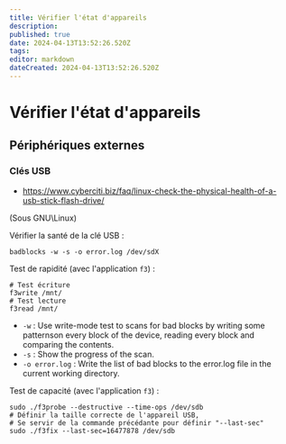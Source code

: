 ```yaml
---
title: Vérifier l'état d'appareils
description: 
published: true
date: 2024-04-13T13:52:26.520Z
tags: 
editor: markdown
dateCreated: 2024-04-13T13:52:26.520Z
---
```


# Vérifier l'état d'appareils

## Périphériques externes

### Clés USB

- <https://www.cyberciti.biz/faq/linux-check-the-physical-health-of-a-usb-stick-flash-drive/>

(Sous GNU\Linux)

Vérifier la santé de la clé USB :

```shell
badblocks -w -s -o error.log /dev/sdX
```

Test de rapidité (avec l'application `f3`) :

```shell
# Test écriture
f3write /mnt/
# Test lecture
f3read /mnt/
```

- `-w` : Use write-mode test to scans for bad blocks by writing some patternson every block of the device, reading every block and comparing the contents.
- `-s` : Show the progress of the scan.
- `-o error.log` : Write the list of bad blocks to the error.log file in the current working directory.

Test de capacité (avec l'application `f3`) :

```shell
sudo ./f3probe --destructive --time-ops /dev/sdb
# Définir la taille correcte de l'appareil USB,
# Se servir de la commande précédante pour définir "--last-sec"
sudo ./f3fix --last-sec=16477878 /dev/sdb
```
